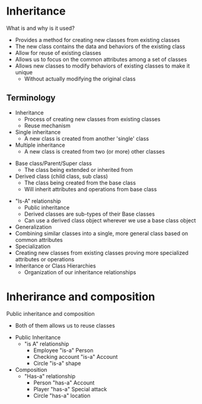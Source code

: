 # Inheritance
What is and why is it used?
<ul>
    <li>Provides a method for creating new classes from existing classes</li>
    <li>The new class contains the data and behaviors of the existing class</li>
    <li>Allow for reuse of existing classes</li>
    <li>Allows us to focus on the common attributes among a set of classes</li>
    <li>Allows new classes to modify behaviors of existing classes to make it unique
        <ul>
            <li>Without actually modifying the original class</li>
        </ul>
    </li>
</ul>

## Terminology 

<ul>
    <li>Inheritance
        <ul>   
            <li>Process of creating new classes from existing classes</li>
            <li>Reuse mechanism</li>
        </ul>
    </li>
    <li>Single inheritance
        <ul>
            <li>A new class is created from another 'single' class</li>
        </ul>
    </li>
    <li>Multiple inheritance
        <ul>
            <li>A new class is created from two (or more) other classes</li>
        </ul>    
    </li>
</ul>

<ul>
    <li>Base class/Parent/Super class
        <ul>
            <li>The class being extended or inherited from</li>
        </ul>
    </li>
    <li>Derived class (child class, sub class)
        <ul>
            <li>The class being created from the base class</li>
            <li>Will inherit attributes and operations from base class</li>
        </ul>
    </li>
</ul>

<ul>
    <li>"Is-A" relationship
        <ul>
            <li>Public inheritance</li>
            <li>Derived classes are sub-types of their Base classes</li>
            <li>Can use a derived class object wherever we use a base class object</li>
        </ul>
    </li>   
    <li>Generalization
        <li>Combining similar classes into a single, more general class based on common attributes</li>
    </li>
    <li>Specialization
        <li>Creating new classes from existing classes proving more specialized attributes or operations</li>
    </li>
    <li>Inheritance or Class Hierarchies
        <ul>
            <li>Organization of our inheritance relationships</li>
        </ul>
    </li>
</ul>

# Inherirance and composition
Public inheritance and composition
<ul>    
    <li>Both of them allows us to reuse classes</li>
</ul>

<ul>
    <li>Public Inheritance
        <ul>
            <li>"is A" relationship
                <ul>
                    <li>Employee "is-a" Person</li>
                    <li>Checking account "is-a" Account</li>
                    <li>Circle "is-a" shape</li>
                </ul>
            </li>
        </ul>
    </li>
    <li>Composition
        <ul><li>"Has-a" relationship
            <ul>
                <li>Person "has-a" Account</li>
                <li>Player "has-a" Special attack</li>
                <li>Circle "has-a" location</li>
            </ul>
            </li>
        </ul>
    </li>
</ul>